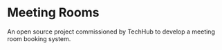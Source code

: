 Meeting Rooms
=============

An open source project commissioned by TechHub to develop a meeting room booking system.
